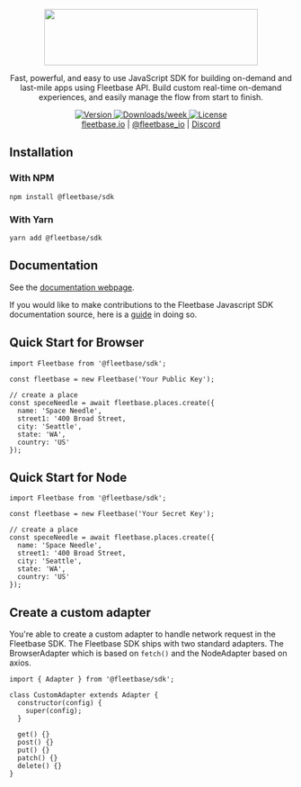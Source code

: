 <p align="center">
  <img src="https://flb-assets.s3-ap-southeast-1.amazonaws.com/static/github_logo.svg" width="380" height="100" />
</p>
<p align="center">
Fast, powerful, and easy to use JavaScript SDK for building on-demand and last-mile apps using Fleetbase API.
Build custom real-time on-demand experiences, and easily manage the flow from start to finish.
</p>

<p align="center">
  <a href="https://www.npmjs.com/package/@fleetbase/sdk">
    <img src="https://img.shields.io/npm/v/@fleetbase/sdk" alt="Version" />
  </a>
  <a href="https://www.npmjs.com/package/@fleetbase/sdk">
    <img src="https://img.shields.io/npm/dw/@fleetbase/sdk" alt="Downloads/week" />
  </a>
  <a href="https://github.com/fleetbase/fleetbase-js/blob/master/LICENSE.md">
    <img src="https://img.shields.io/github/license/fleetbase/fleetbase-js" alt="License" />
  </a>
  <br>
  <a href="https://fleetbase.io">fleetbase.io</a> | <a href="https://twitter.com/fleetbase_io">@fleetbase_io</a> | <a href="https://discord.gg/Q78hkXNK">Discord</a>
</p>

## Installation

### With NPM

`npm install @fleetbase/sdk`

### With Yarn

`yarn add @fleetbase/sdk`

## Documentation

See the [documentation webpage](https://fleetbase.io/docs).

If you would like to make contributions to the Fleetbase Javascript SDK documentation source, here is a [guide](https://github.com/fleetbase/fleetbase-js/blob/master/CONTRIBUTING.md) in doing so.

## Quick Start for Browser

```
import Fleetbase from '@fleetbase/sdk';

const fleetbase = new Fleetbase('Your Public Key');

// create a place
const speceNeedle = await fleetbase.places.create({
  name: 'Space Needle',
  street1: '400 Broad Street,
  city: 'Seattle',
  state: 'WA',
  country: 'US'
});
```

## Quick Start for Node

```
import Fleetbase from '@fleetbase/sdk';

const fleetbase = new Fleetbase('Your Secret Key');

// create a place
const speceNeedle = await fleetbase.places.create({
  name: 'Space Needle',
  street1: '400 Broad Street,
  city: 'Seattle',
  state: 'WA',
  country: 'US'
});
```

## Create a custom adapter

You're able to create a custom adapter to handle network request in the Fleetbase SDK. 
The Fleetbase SDK ships with two standard adapters. The BrowserAdapter which is based on `fetch()` and
the NodeAdapter based on axios.

```
import { Adapter } from '@fleetbase/sdk';

class CustomAdapter extends Adapter {
  constructor(config) {
    super(config);
  }

  get() {}
  post() {}
  put() {}
  patch() {}
  delete() {}
}
```